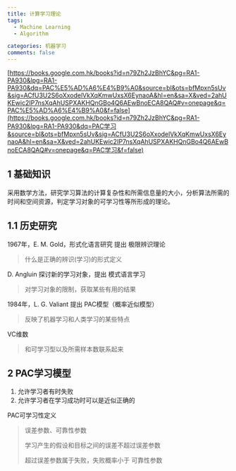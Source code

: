 ```yaml
---
title: 计算学习理论
tags:
  - Machine Learning
  - Algorithm

categories: 机器学习
comments: false
---
```


[https://books.google.com.hk/books?id=n79Zh2JzBhYC&pg=RA1-PA930&lpg=RA1-PA930&dq=PAC%E5%AD%A6%E4%B9%A0&source=bl&ots=bfMpxn5sUv&sig=ACfU3U2S6oXxodelVkXqKmwUxsX6EynaoA&hl=en&sa=X&ved=2ahUKEwic2IP7nsXqAhUSPXAKHQnGBo4Q6AEwBnoECA8QAQ#v=onepage&q=PAC%E5%AD%A6%E4%B9%A0&f=false](https://books.google.com.hk/books?id=n79Zh2JzBhYC&pg=RA1-PA930&lpg=RA1-PA930&dq=PAC学习&source=bl&ots=bfMpxn5sUv&sig=ACfU3U2S6oXxodelVkXqKmwUxsX6EynaoA&hl=en&sa=X&ved=2ahUKEwic2IP7nsXqAhUSPXAKHQnGBo4Q6AEwBnoECA8QAQ#v=onepage&q=PAC学习&f=false)



## 1 基础知识

​		采用数学方法，研究学习算法的计算复杂性和所需信息量的大小，分析算法所需的时间和空间资源，判定学习对象的可学习性等所形成的理论。



## 1.1 历史研究

1967年，E. M. Gold，形式化语言研究 提出 极限辨识理论

> 什么是正确的辨识(学习)的形式定义

D. Angluin 探讨新的学习对象，提出 模式语言学习

> 对学习对象的限制，获取某些有用的结果

1984年，L. G. Valiant 提出 PAC模型（概率近似模型）

> 反映了机器学习和人类学习的某些特点

VC维数

> 和可学习型以及所需样本数联系起来



## 2 PAC学习模型

1. 允许学习者有时失败
2. 允许学习者在学习成功时可以是近似正确的



PAC可学习性定义

>误差参数、可靠性参数
>
>学习产生的假设和目标之间的误差不超过误差参数
>
>超过误差参数属于失败，失败概率小于 可靠性参数



